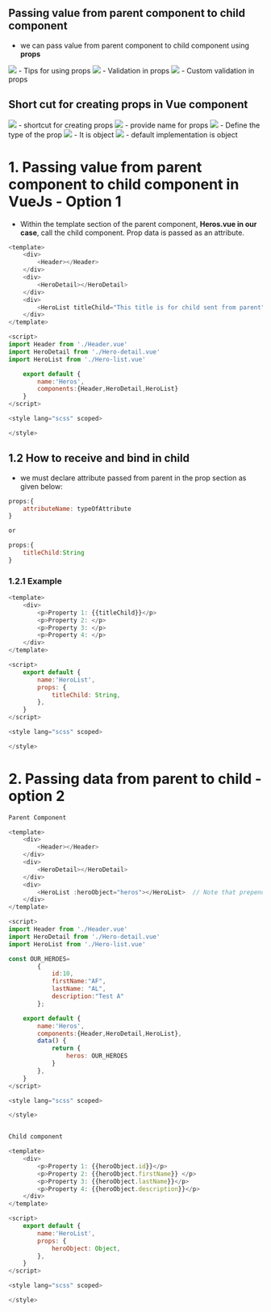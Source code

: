 ## Passing value from parent component to child component ##
- we can pass value from parent component to child component using <b><span>props</span></b>

<img src="img/img1.png" />
- Tips for using props

<img src="img/img2.png" />
- Validation in props

<img src="img/img3.png" />
- Custom validation in props

## Short cut for creating props in Vue component ##
<img src="img/img4.png" />
- shortcut for creating props

<img src="img/img5.png" />
- provide name for props

<img src="img/img6.png" />
- Define the type of the prop

<img src="img/img7.png" />
- It is object

<img src="img/img8.png" />
- default implementation is object

# 1. Passing value from parent component to child component in VueJs - Option 1 #
- Within the template  section of the parent component, <b>Heros.vue in our case</b>, call the child component. Prop data is passed as an attribute.

```js
<template>
    <div>
        <Header></Header>
    </div>
    <div>
        <HeroDetail></HeroDetail>
    </div>
    <div>
        <HeroList titleChild="This title is for child sent from parent"></HeroList> // This one nothing else is needed.
    </div>
</template>

<script>
import Header from './Header.vue'
import HeroDetail from './Hero-detail.vue'
import HeroList from './Hero-list.vue'

    export default {
        name:'Heros',
        components:{Header,HeroDetail,HeroList}
    }
</script>

<style lang="scss" scoped>

</style>
```

## 1.2 How to receive and bind in child ##
- we must declare attribute passed from parent in the prop section as given below:

```js
props:{
    attributeName: typeOfAttribute
}

or

props:{
    titleChild:String
}
```

### 1.2.1 Example ###
```js
<template>
    <div>
        <p>Property 1: {{titleChild}}</p>
        <p>Property 2: </p>
        <p>Property 3: </p>
        <p>Property 4: </p>
    </div>
</template>

<script>
    export default {
        name:'HeroList',
        props: {
            titleChild: String,
        },
    }
</script>

<style lang="scss" scoped>

</style>
```

# 2. Passing data from parent to child - option 2 #
```js
Parent Component

<template>
    <div>
        <Header></Header>
    </div>
    <div>
        <HeroDetail></HeroDetail>
    </div>
    <div>
        <HeroList :heroObject="heros"></HeroList>  // Note that prepending a colon to the prop attribute indicates that a variable is passed, not a string.
    </div>
</template>

<script>
import Header from './Header.vue'
import HeroDetail from './Hero-detail.vue'
import HeroList from './Hero-list.vue'

const OUR_HEROES=
        {
            id:10,
            firstName:"AF",
            lastName: "AL",
            description:"Test A"
        };

    export default {
        name:'Heros',
        components:{Header,HeroDetail,HeroList},
        data() {
            return {
                heros: OUR_HEROES
            }
        },
    }
</script>

<style lang="scss" scoped>

</style>
```

```js

Child component

<template>
    <div>
        <p>Property 1: {{heroObject.id}}</p>
        <p>Property 2: {{heroObject.firstName}} </p>
        <p>Property 3: {{heroObject.lastName}}</p>
        <p>Property 4: {{heroObject.description}}</p>
    </div>
</template>

<script>
    export default {
        name:'HeroList',
        props: {
            heroObject: Object,
        },
    }
</script>

<style lang="scss" scoped>

</style>
```